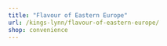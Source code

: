 ```yaml
---
title: "Flavour of Eastern Europe"
url: /kings-lynn/flavour-of-eastern-europe/
shop: convenience
---
```

